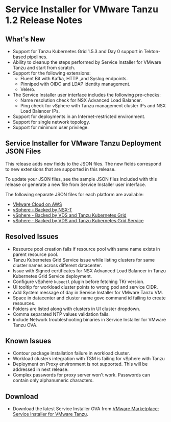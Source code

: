# Service Installer for VMware Tanzu 1.2 Release Notes

## <a id="new"></a> What's New

- Support for Tanzu Kubernetes Grid 1.5.3 and Day 0 support in Tekton-based pipelines.
- Ability to cleanup the steps performed by Service Installer for VMware Tanzu and start from scratch.
- Support for the following extensions:
    - Fluent Bit with Kafka, HTTP ,and Syslog endpoints.
    - Pinniped with OIDC and LDAP identity management.
    - Velero.
- The Service Installer user interface includes the following pre-checks:
    - Name resolution check for NSX Advanced Load Balancer.
    - Ping check for vSphere with Tanzu management cluster IPs and NSX Load Balancer IPs.
- Support for deployments in an Internet-restricted environment.
- Support for single network topology.
- Support for minimum user privilege.

## Service Installer for VMware Tanzu Deployment JSON Files
This release adds new fields to the JSON files. The new fields correspond to new extensions that are supported in this release.

To update your JSON files, see the sample JSON files included with this release or generate a new file from Service Installer user interface.

The following separate JSON files for each platform are available:

  - [VMware Cloud on AWS](https://docs.vmware.com/en/Service-Installer-for-VMware-Tanzu/1.2/service-installer/GUID-VMware%20Cloud%20on%20AWS%20-%20VMC-TKOonVMConAWS.html#sample-input-file-7)
  - [vSphere - Backed by NSX-T](https://docs.vmware.com/en/Service-Installer-for-VMware-Tanzu/1.2/service-installer/GUID-vSphere%20-%20Backed%20by%20NSX-T-tkoVsphereNSXT.html#sample-input-file-4)
  - [vSphere - Backed by VDS and Tanzu Kubernetes Grid](https://docs.vmware.com/en/Service-Installer-for-VMware-Tanzu/1.1/service-installer/GUID-vSphere%20-%20Backed%20by%20VDS-TKGm-TKOonVsphereVDStkg.html#sample-input-file-5)
  - [vSphere - Backed by VDS and Tanzu Kubernetes Grid Service](https://docs.vmware.com/en/Service-Installer-for-VMware-Tanzu/1.1/service-installer/GUID-vSphere%20-%20Backed%20by%20VDS-TKGs-TKOonVsphereVDStkgs.html#sample-input-file-4)

## <a id="resolved-issues"></a> Resolved Issues
- <a id="MAPBUA-570"> </a> Resource pool creation fails if resource pool with same name exists in parent resource pool.
- <a id="MAPBUA-569"> </a> Tanzu Kubernetes Grid Service issue while listing clusters for same cluster names across different datacenter.
- <a id="MAPBUA-597"> </a> Issue with Signed certificates for NSX Advanced Load Balancer in Tanzu Kubernetes Grid Service deployment.
- <a id="MAPBUA-606"> </a> Configure vSphere `kubectl` plugin before fetching TKr version.
- <a id="MAPBUA-611"> </a> UI tooltip for workload cluster points to wrong pod and service CIDR.
- <a id="MAPBUA-618"> </a> Add System message of day in Service Installer for VMware Tanzu VM.
- <a id="MAPBUA-627"> </a> Space in datacenter and cluster name govc command id failing to create resources.
- <a id="MAPBUA-667"> </a> Folders are listed along with clusters in UI cluster dropdown.
- <a id="MAPBUA-736"> </a> Comma separated NTP values validation fails.
- <a id="MAPBUA-690"> </a> Include Network troubleshooting binaries in Service Installer for VMware Tanzu OVA.

## Known Issues
- <a id="TKG-11079"> </a> Contour package installation failure in workload cluster.
- <a id="GCM-6212"> </a> Workload clusters integration with TSM is failing for vSphere with Tanzu
- Deployment on Proxy environment is not supported. This will be addressed in next release.
- Complex passwords for proxy server won't work. Passwords can contain only alphanumeric characters.

## Download
- Download the latest Service Installer OVA from [VMware Marketplace: Service Installer for VMware Tanzu](https://marketplace.cloud.vmware.com/services/details/service-installer-for-vmware-tanzu-1?slug=true).
